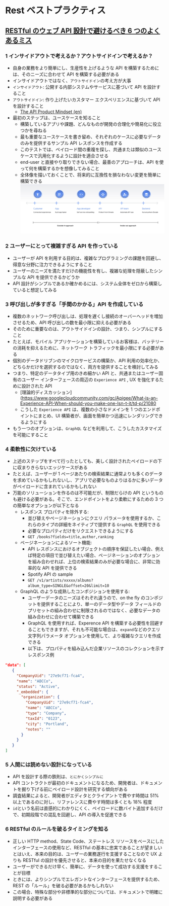 # Rest ベストプラクティス

## [RESTful のウェブ API 設計で避けるべき 6 つのよくあるミス](https://cloud.google.com/blog/ja/products/api-management/restful-web-api-design-best-practices/?hl=ja)

### 1 インサイドアウトで考えるか？アウトサイドインで考えるか？

- 自身の業務をより簡単にし、生産性を上げるような API を構築するためには、そのニーズに合わせて API を構築する必要がある
- インサイドアウトではなく、`アウトサイドイン`の考え方が大事
- `インサイドアウト`: 公開する内部システムやサービスに基づいて API を設計すること
- `アウトサイドイン`: 作り上げたいカスタマー エクスペリエンスに基づいて API を設計すること
  - [The API Product Mindset (en)](https://cloud.google.com/files/apigee/apigee-api-product-mindset-ebook.pdf)
- 最初のステップは、ユースケースを知ること
  - 構築しているアプリや課題、どんなものが開発の合理化や簡易化に役立つかを尋ねる
  - 最も重要なユースケースを書き留め、それぞれのケースに必要なデータのみを提供するサンプル API レスポンスを作成する
  - このテストでは、ペイロード間の重複を探し、共通または類似のユースケースで汎用化するように設計を適合させる
  - end-user と直接やり取りできない場合、最善のアプローチは、API を使って何を構築するかを想像してみること
  - 全体像を描いておくことで、将来的に互換性を損なわない変更を簡単に構築できる
    ![inside-out / outside-in](https://github.com/hiromaily/documents/raw/main/images/1_RESTful_inside_out.jpg "inside-out / outside-in")

### 2 ユーザーにとって複雑すぎる API を作っている

- ユーザーが API を利用する目的は、複雑なプログラミングの課題を回避し、得意な分野に注力できるようにすること
- ユーザーのニーズを満たすだけの機能性を有し、複雑な処理を隠蔽したシンプルな API を提供できるかどうか
- API 設計がシンプルであるか確かめるには、システム全体をゼロから構築していると想定してみる

### 3 呼び出しが多すぎる「手間のかかる」API を作成している

- 複数のネットワーク呼び出しは、処理を遅くし接続のオーバーヘッドを増加させるため、API 呼び出しの数を最小限に抑える必要がある
- そのために重要なのは、アウトサイドインの設計、つまり、シンプルにすること
- たとえば、モバイル アプリケーションを構築しているお客様は、バッテリーの消耗を抑えるために、ネットワーク トラフィックを最小限にする必要がある
- 個別のデータドリブンのマイクロサービスの構築か、API 利用の効率化か、どちらかだけを選択するのではなく、両方を提供することを検討してみる
- つまり、特定のデータタイプ用のきめ細かい API と、共通またはユーザー固有のユーザー インターフェースの周辺の `Experience API` , UX を強化するために設計された API
  - [理論的ディスカッション](https://www.googlecloudcommunity.com/gc/Apigee/What-is-an-Experience-API-When-should-you-make-one-Isn-t-it/td-p/21080
  - こうした `Experience API` は、複数の小さなドメインを 1 つのエンドポイントにまとめ、UI 構築者が、画面を簡単かつ迅速にレンダリングできるようにする
- もう一つのオプションは、`GraphQL` などを利用して、こうしたカスタマイズを可能にすること

### 4 柔軟性に欠けている

- 上述のステップをすべて行ったとしても、美しく設計されたペイロードの下に収まりきらないエッジケースがある
- たとえば、ユーザーが 1 ページあたりの検索結果に通常よりも多くのデータを求めているかもしれないし、アプリで必要なものよりはるかに多いデータがペイロードに含まれているかもしれない
- 万能のソリューションを作るのは不可能だが、制限だらけの API というものも避ける必要がある。そこで、エンドポイントをより柔軟にするための 3 つの簡単なオプションが以下となる
  - レスポンス プロパティを除外する:
    - 並び替えやページネーションにクエリ パラメータを使用するか、これらのタイプの詳細をネイティブで提供する `GraphQL` を使用できる
    - 必要なプロパティだけをリクエストできるようにする
    - `GET /books?fields=title,author,ranking`
  - ページネーションによるソート機能:
    - API レスポンスにおけるオブジェクトの順序を保証したい場合、例えば特定の項目で並び替えたい場合、ページネーションのオプションを組み合わせれば、上位の検索結果のみが必要な場合に、非常に効率的な API を提供できる
    - Spotify API の sample
    - `GET /v1/artists/xxxxx/albums?album_type=SINGLE&offset=20&limit=10`
  - GraphQL のような成熟したコンポジションを使用する:
    - ユーザーデータのニーズはそれぞれ違うので、on the fly のコンポジットを提供することにより、単一のデータ型やデータ フィールドのプリセットの組み合わせに制限されるのではなく、必要なデータの組み合わせに合わせて構築できる
    - GraphQL を使用すれば、Experence API を構築する必要性を回避することもできますが、それも不可能な場合は、`expand`などのクエリ文字列パラメータ オプションを使用して、より複雑なクエリを作成できる
    - 以下は、プロパティを組み込んだ企業リソースのコレクションを示すレスポンス例

```json
"data": [
   {
     "CompanyUid": "27e9cf71-fca4",
     "name": "ABCCo",
     "status": "Active",
     "_embedded": {
       "organization": {
         "CompanyUid": "27e9cf71-fca4",
         "name": "ABCCo",
         "type": "Company",
         "taxId": "0123",
         "city": "Portland",
         "notes": ""
       }
     }
   }
]
```

### 5 人間には読めない設計になっている

- API を設計する際の鉄則は、`とにかくシンプルに`
- API コントラクトが最初のドキュメントになるため、開発者は、ドキュメントを掘り下げる前にペイロード設計を研究する傾向がある
- 調査結果によると、開発者がエディタとクライアントで費やす時間は 51% 以上であるのに対し、リファレンスに費やす時間は多くとも 18% 程度
- `id`という名前は直感的にわかりにくく、ペイロードに数バイト追加するだけで、初期段階での混乱を回避し、API の導入を促進できる

### 6 RESTful のルールを破るタイミングを知る

- 正しい HTTP method、State Code、ステートレス リソースをベースにしたインターフェースの使用など、RESTful の基本に忠実であることが望ましいとはいえ、本来の目的は、ユーザーの業務遂行を支援することなので UX よりも RESTful の設計を優先させると、本来の目的を果たせなくなる
- ユーザーができるだけ早く、簡単に、データを使って成功する支援をすることが目標
- ときには、よりシンプルでエレガントなインターフェースを提供するため、REST の「ルール」を破る必要があるかもしれない
- この場合、特殊な部分や非標準的な部分については、ドキュメントで明確に説明する必要がある
